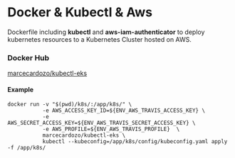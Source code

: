 # Docker & Kubectl & Aws
Dockerfile including **kubectl** and **aws-iam-authenticator** to deploy kubernetes resources to a Kubernetes Cluster hosted on AWS.

### Docker Hub
[marcecardozo/kubectl-eks](https://hub.docker.com/r/marcecardozo/kubectl-eks)

#### Example
```
docker run -v "$(pwd)/k8s/:/app/k8s/" \
           -e AWS_ACCESS_KEY_ID=${ENV_AWS_TRAVIS_ACCESS_KEY} \
           -e AWS_SECRET_ACCESS_KEY=${ENV_AWS_TRAVIS_SECRET_ACCESS_KEY} \
           -e AWS_PROFILE=${ENV_AWS_TRAVIS_PROFILE}  \
           marcecardozo/kubectl-eks \
           kubectl --kubeconfig=/app/k8s/config/kubeconfig.yaml apply -f /app/k8s/
```

